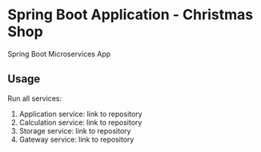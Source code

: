 # Spring Boot Application - Christmas Shop
Spring Boot Microservices App

## Usage
Run all services:
1. Application service: link to repository
2. Calculation service: link to repository
3. Storage service: link to repository
4. Gateway service: link to repository
